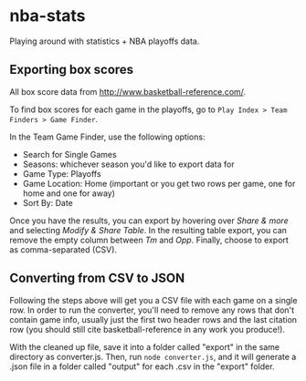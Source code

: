 # nba-stats
Playing around with statistics + NBA playoffs data.


## Exporting box scores

All box score data from http://www.basketball-reference.com/. 

To find box scores for each game in the playoffs, go to `Play Index > Team Finders > Game Finder`.

In the Team Game Finder, use the following options:

* Search for Single Games
* Seasons: whichever season you'd like to export data for
* Game Type: Playoffs
* Game Location: Home (important or you get two rows per game, one for home and one for away)
* Sort By: Date

Once you have the results, you can export by hovering over *Share & more* and selecting *Modify & Share Table*.
In the resulting table export, you can remove the empty column between *Tm* and *Opp*. Finally, choose to export as comma-separated (CSV).

## Converting from CSV to JSON

Following the steps above will get you a CSV file with each game on a single row.
In order to run the converter, you'll need to remove any rows that don't contain game info, usually just the first two header rows and the last citation row (you should still cite basketball-reference in any work you produce!).

With the cleaned up file, save it into a folder called "export" in the same directory as converter.js. Then, run `node converter.js`, and it will generate a .json file in a folder called "output" for each .csv in the "export" folder.
